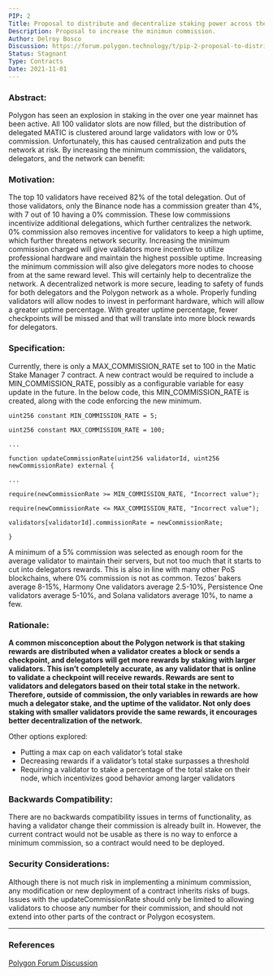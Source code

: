 ```yaml
---
PIP: 2
Title: Proposal to distribute and decentralize staking power across the Polygon chain
Description: Proposal to increase the minimun commission.
Author: Delroy Bosco
Discussion: https://forum.polygon.technology/t/pip-2-proposal-to-distribute-and-decentralize-staking-power-across-the-polygon-chain/219/11
Status: Stagnant
Type: Contracts
Date: 2021-11-01
---
```


### Abstract:

Polygon has seen an explosion in staking in the over one year mainnet has been active. All 100 validator slots are now filled, but the distribution of delegated MATIC is clustered around large validators with low or 0% commission. Unfortunately, this has caused centralization and puts the network at risk. By increasing the minimum commission, the validators, delegators, and the network can benefit:

### Motivation:

The top 10 validators have received 82% of the total delegation. Out of those validators, only the Binance node has a commission greater than 4%, with 7 out of 10 having a 0% commission. These low commissions incentivize additional delegations, which further centralizes the network. 0% commission also removes incentive for validators to keep a high uptime, which further threatens network security.
Increasing the minimum commission charged will give validators more incentive to utilize professional hardware and maintain the highest possible uptime. Increasing the minimum commission will also give delegators more nodes to choose from at the same reward level. This will certainly help to decentralize the network. A decentralized network is more secure, leading to safety of funds for both delegators and the Polygon network as a whole. Properly funding validators will allow nodes to invest in performant hardware, which will allow a greater uptime percentage. With greater uptime percentage, fewer checkpoints will be missed and that will translate into more block rewards for delegators.

### Specification:

Currently, there is only a MAX_COMMISSION_RATE set to 100 in the Matic Stake Manager 7 contract. A new contract would be required to include a MIN_COMMISSION_RATE, possibly as a configurable variable for easy update in the future. In the below code, this MIN_COMMISSION_RATE is created, along with the code enforcing the new minimum.

```
uint256 constant MIN_COMMISSION_RATE = 5;

uint256 constant MAX_COMMISSION_RATE = 100;

...

function updateCommissionRate(uint256 validatorId, uint256 newCommissionRate) external {

...

require(newCommissionRate >= MIN_COMMISSION_RATE, "Incorrect value");

require(newCommissionRate <= MAX_COMMISSION_RATE, "Incorrect value");

validators[validatorId].commissionRate = newCommissionRate;

}

```

A minimum of a 5% commission was selected as enough room for the average validator to maintain their servers, but not too much that it starts to cut into delegators rewards. This is also in line with many other PoS blockchains, where 0% commission is not as common. Tezos’ bakers average 8-15%, Harmony One validators average 2.5-10%, Persistence One validators average 5-10%, and Solana validators average 10%, to name a few.

### Rationale:

**A common misconception about the Polygon network is that staking rewards are distributed when a validator creates a block or sends a checkpoint, and delegators will get more rewards by staking with larger validators. This isn’t completely accurate, as any validator that is online to validate a checkpoint will receive rewards. Rewards are sent to validators and delegators based on their total stake in the network. Therefore, outside of commission, the only variables in rewards are how much a delegator stake, and the uptime of the validator. Not only does staking with smaller validators provide the same rewards, it encourages better decentralization of the network.**

Other options explored:

- Putting a max cap on each validator’s total stake
- Decreasing rewards if a validator’s total stake surpasses a threshold
- Requiring a validator to stake a percentage of the total stake on their node, which incentivizes good behavior among larger validators

### Backwards Compatibility:

There are no backwards compatibility issues in terms of functionality, as having a validator change their commission is already built in. However, the current contract would not be usable as there is no way to enforce a minimum commission, so a contract would need to be deployed.

### **Security Considerations:**

Although there is not much risk in implementing a minimum commission, any modification or new deployment of a contract inherits risks of bugs. Issues with the updateCommissionRate should only be limited to allowing validators to choose any number for their commission, and should not extend into other parts of the contract or Polygon ecosystem.

---

### References

[Polygon Forum Discussion](https://forum.polygon.technology/t/pip-2-proposal-to-distribute-and-decentralize-staking-power-across-the-polygon-chain/219/1)
